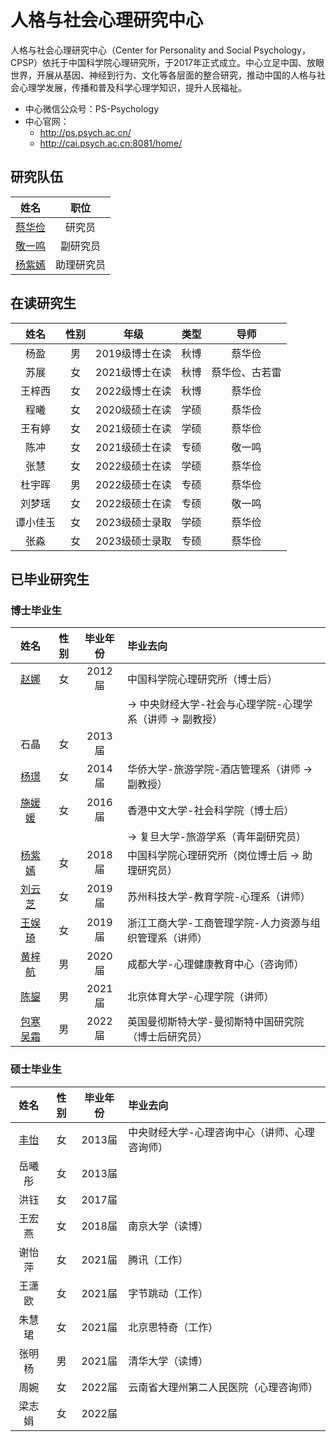 # 人格与社会心理研究中心

人格与社会心理研究中心（Center for Personality and Social Psychology，CPSP）依托于中国科学院心理研究所，于2017年正式成立。中心立足中国、放眼世界，开展从基因、神经到行为、文化等各层面的整合研究，推动中国的人格与社会心理学发展，传播和普及科学心理学知识，提升人民福祉。

- 中心微信公众号：PS-Psychology
- 中心官网：
  + http://ps.psych.ac.cn/
  + http://cai.psych.ac.cn:8081/home/

## 研究队伍

|姓名|职位|
| :-: | :-: |
|[蔡华俭](http://sourcedb.psych.cas.cn/cn/psychexpert/201005/t20100510_2842443.html)|研究员|
|[敬一鸣](http://sourcedb.psych.cas.cn/cn/psychexpert/202109/t20210901_6179139.html)|副研究员|
|[杨紫嫣](http://www.psych.cas.cn/yjdw/zhuyan/zhuyanwy/202110/t20211015_6222956.html)|助理研究员|

## 在读研究生

|姓名|性别|年级|类型|导师|
| :-: | :-: | :-: | :-: | :-: |
|杨盈|男|2019级博士在读|秋博|蔡华俭|
|苏展|女|2021级博士在读|秋博|蔡华俭、古若雷|
|王梓西|女|2022级博士在读|秋博|蔡华俭|
|程曦|女|2020级硕士在读|学硕|蔡华俭|
|王有婷|女|2021级硕士在读|学硕|蔡华俭|
|陈冲|女|2021级硕士在读|专硕|敬一鸣|
|张慧|女|2022级硕士在读|学硕|蔡华俭|
|杜宇晖|男|2022级硕士在读|专硕|蔡华俭|
|刘梦瑶|女|2022级硕士在读|专硕|敬一鸣|
|谭小佳玉|女|2023级硕士录取|学硕|蔡华俭|
|张淼|女|2023级硕士录取|专硕|蔡华俭|

## 已毕业研究生

### 博士毕业生

|姓名|性别|毕业年份|毕业去向|
| :-: | :-: | :-: | :- |
|[赵娜](http://ssp.cufe.edu.cn/info/1126/4046.htm)|女|2012届|中国科学院心理研究所（博士后）|
||||→ 中央财经大学-社会与心理学院-心理学系（讲师 → 副教授）|
|石晶|女|2013届||
|[杨璟](https://lyxy.hqu.edu.cn/info/1175/8108.htm)|女|2014届|华侨大学-旅游学院-酒店管理系（讲师 → 副教授）|
|[施媛媛](http://tourism.fudan.edu.cn/6576/list.htm)|女|2016届|香港中文大学-社会科学院（博士后）|
||||→ 复旦大学-旅游学系（青年副研究员）|
|[杨紫嫣](http://www.psych.cas.cn/yjdw/zhuyan/zhuyanwy/202110/t20211015_6222956.html)|女|2018届|中国科学院心理研究所（岗位博士后 → 助理研究员）|
|[刘云芝](http://jyxy.usts.edu.cn/info/1093/2078.htm)|女|2019届|苏州科技大学-教育学院-心理系（讲师）|
|[王娱琦](https://gsgl.zjsu.edu.cn/2021/0601/c103a74503/page.htm)|女|2019届|浙江工商大学-工商管理学院-人力资源与组织管理系（讲师）|
|[黄梓航](https://xlzhx.cdu.edu.cn/info/1014/1654.htm)|男|2020届|成都大学-心理健康教育中心（咨询师）|
|[陈鋆](https://psy.bsu.edu.cn/szdw/js2/f432fdc97d374b3f89a3256afa1fcf60.htm)|男|2021届|北京体育大学-心理学院（讲师）|
|[包寒吴霜](https://psychbruce.github.io/)|男|2022届|英国曼彻斯特大学-曼彻斯特中国研究院（博士后研究员）|

### 硕士毕业生

|姓名|性别|毕业年份|毕业去向|
| :-: | :-: | :-: | :- |
|[丰怡](http://xinli.cufe.edu.cn/info/1023/1504.htm)|女|2013届|中央财经大学-心理咨询中心（讲师、心理咨询师）|
|岳曦彤|女|2013届||
|洪钰|女|2017届||
|王宏燕|女|2018届|南京大学（读博）|
|谢怡萍|女|2021届|腾讯（工作）|
|王潇欧|女|2021届|字节跳动（工作）|
|朱慧珺|女|2021届|北京思特奇（工作）|
|张明杨|男|2021届|清华大学（读博）|
|周婉|女|2022届|云南省大理州第二人民医院（心理咨询师）|
|梁志娟|女|2022届||
